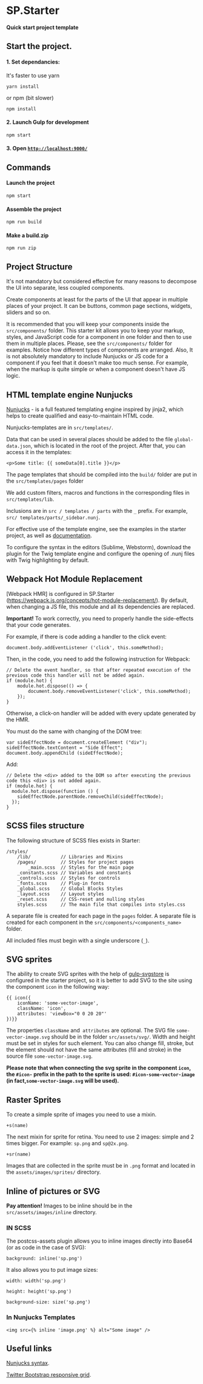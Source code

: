 # SP.Starter

**Quick start project template**

## Start the project.

#### 1. Set dependancies:

It's faster to use yarn

```
yarn install
```

or npm (bit slower)

```
npm install
```

#### 2. Launch Gulp for development

```
npm start
```

#### 3. Open [`http://localhost:9000/`](http://localhost:9000/)

## Commands

#### Launch the project

```
npm start
```

#### Assemble the project

```
npm run build
```

#### Make a build.zip

```
npm run zip
```

## Project Structure

It's not mandatory but considered effective for many reasons to decompose the UI into separate, less coupled components.

Create components at least for the parts of the UI that appear in multiple places of your project. It can be buttons, common page sections, widgets, sliders and so on.

It is recommended that you will keep your components inside the `src/components/` folder. This starter kit allows you to keep your markup, styles, and JavaScript code for a component in one folder and then to use them in multiple places. Please, see the `src/components/` folder for examples. Notice how different types of components are arranged. Also, It is not absolutely mandatory to include Nunjucks or JS code for a component if you feel that it doesn't make too much sense. For example, when the markup is quite simple or when a component doesn't have JS logic.

## HTML template engine Nunjucks

[Nunjucks](https://mozilla.github.io/nunjucks/) - is a full featured templating engine inspired by jinja2, which helps to create qualified and easy-to-maintain HTML code.

Nunjucks-templates are in `src/templates/`.

Data that can be used in several places should be added to the file `global-data.json`, which is located in the root of the project. After that, you can access it in the templates:

```
<p>Some title: {{ someData[0].title }}</p>
```

The page templates that should be compiled into the `build/` folder are put in the `src/templates/pages` folder

We add custom filters, macros and functions in the corresponding files in `src/templates/lib`.

Inclusions are in `src / templates / parts` with the `_` prefix. For example, `src/ templates/parts/_sidebar.nunj`.

For effective use of the template engine, see the examples in the starter project, as well as [documentation](https://mozilla.github.io/nunjucks/templating.html).

To configure the syntax in the editors (Sublime, Webstorm), download the plugin for the Twig template engine and configure the opening of .nunj files with Twig highlighting by default.

## Webpack Hot Module Replacement

[Webpack HMR] is configured in SP.Starter (https://webpack.js.org/concepts/hot-module-replacement/). By default, when changing a JS file, this module and all its dependencies are replaced.

<b>Important!</b> To work correctly, you need to properly handle the side-effects that your code generates.

For example, if there is code adding a handler to the click event:

`document.body.addEventListener ('click', this.someMethod);`

Then, in the code, you need to add the following instruction for Webpack:

```
// Delete the event handler, so that after repeated execution of the previous code this handler will not be added again.
if (module.hot) {
	module.hot.dispose(() => {
		document.body.removeEventListener('click', this.someMethod);
	});
}
```

Otherwise, a click-on handler will be added with every update generated by the HMR.

You must do the same with changing of the DOM tree:

```
var sideEffectNode = document.createElement ("div");
sideEffectNode.textContent = "Side Effect";
document.body.appendChild (sideEffectNode);
```

Add:

```
// Delete the <div> added to the DOM so after executing the previous code this <div> is not added again.
if (module.hot) {
  module.hot.dispose(function () {
    sideEffectNode.parentNode.removeChild(sideEffectNode);
  });
}
```

## SCSS files structure

The following structure of SCSS files exists in Starter:

```
/styles/
	/lib/			// Libraries and Mixins
	/pages/			// Styles for project pages
		_main.scss	// Styles for the main page
	_constants.scss	// Variables and constants
	_controls.scss	// Styles for controls
	_fonts.scss		// Plug-in fonts
	_global.scss	// Global Blocks Styles
	_layout.scss	// Layout styles
	_reset.scss		// CSS-reset and nulling styles
	styles.scss		// The main file that compiles into styles.css
```

A separate file is created for each page in the `pages` folder. A separate file is created for each component in the `src/components/<components_name>` folder.

All included files must begin with a single underscore (`_`).

## SVG sprites

The ability to create SVG sprites with the help of [gulp-svgstore](https://github.com/w0rm/gulp-svgstore) is configured in the starter project, so it is better to add SVG to the site using the component `icon` in the following way:

```
{{ icon({
    iconName: 'some-vector-image',
    className: 'icon',
    attributes: 'viewBox="0 0 20 20"'
})}}
```

The properties `className` and` attributes` are optional. The SVG file `some-vector-image.svg` should be in the folder `src/assets/svg/`. Width and height must be set in styles for such element. You can also change fill, stroke, but the element should not have the same attributes (fill and stroke) in the source file `some-vector-image.svg`.

**Please note that when connecting the svg sprite in the component `icon`, the `#icon-` prefix in the path to the sprite is used: `#icon-some-vector-image` (in fact,`some-vector-image.svg` will be used).**

## Raster Sprites

To create a simple sprite of images you need to use a mixin.

```
+s(name)
```

The next mixin for sprite for retina. You need to use 2 images: simple and 2 times bigger. For example: `sp.png` and `sp@2x.png`.

```
+sr(name)
```

Images that are collected in the sprite must be in `.png` format and located in the `assets/images/sprites/` directory.

## Inline of pictures or SVG

<b>Pay attention!</b> Images to be inline should be in the `src/assets/images/inline` directory.

### IN SCSS

The postcss-assets plugin allows you to inline images directly into Base64 (or as code in the case of SVG):

```
background: inline('sp.png')
```

It also allows you to put image sizes:

```
width: width('sp.png')
```

```
height: height('sp.png')
```

```
background-size: size('sp.png')
```

### In Nunjucks Templates

```
<img src={% inline 'image.png' %} alt="Some image" />
```

## Useful links

[Nunjucks syntax](https://mozilla.github.io/nunjucks/templating.html).

[Twitter Bootstrap responsive grid](http://getbootstrap.com/css/#grid).
